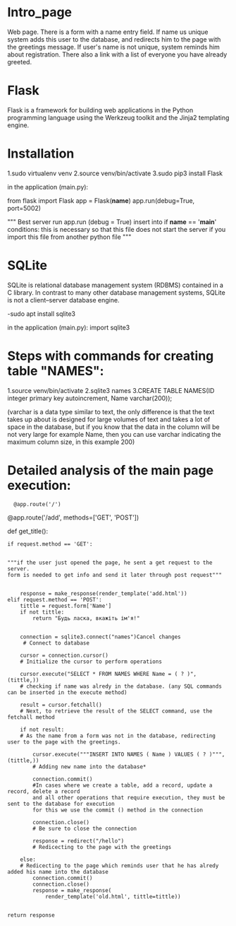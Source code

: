 # Intro_page
Web page. There is a form with a name entry field. If name us unique system adds this user to the database, and redirects him to the page with the greetings message. If user's name is not unique, system reminds him about registration. There also a link with a list of everyone you have already greeted. 

# Flask
Flask is a framework for building web applications in the Python programming language using the Werkzeug toolkit and the Jinja2 templating engine.

# Installation
1.sudo virtualenv venv
2.source venv/bin/activate
3.sudo pip3 install Flask

in the application (main.py):

from flask import Flask
app = Flask(__name__)
app.run(debug=True, port=5002)

"""
Best server run app.run (debug = True)
insert into if __name__ == '__main__' conditions:
this is necessary so that this file does not start the server
if you import this file from another python file
"""

# SQLite
SQLite is relational database management system (RDBMS) contained in a C library. 
In contrast to many other database management systems, SQLite is not a client–server database engine.

-sudo apt install sqlite3

in the application (main.py):
import sqlite3

# Steps with commands for creating table "NAMES":
1.source venv/bin/activate
2.sqlite3 names
3.CREATE TABLE NAMES(ID integer primary key autoincrement, Name varchar(200));

(varchar is a data type similar to text, the only difference is that
the text takes up about is designed for large volumes of text and takes
a lot of space in the database, but if you know that the data in the column will be
not very large for example Name, then you can use varchar
indicating the maximum column size, in this example 200)

# Detailed analysis of the main page execution:


      @app.route('/') 
@app.route('/add', methods=['GET', 'POST'])</p>
def get_title():

    if request.method == 'GET':
    
    
    """if the user just opened the page, he sent a get request to the server. 
    form is needed to get info and send it later through post request"""
   

        response = make_response(render_template('add.html'))
    elif request.method == 'POST':
        tittle = request.form['Name']
        if not tittle:
            return "Будь ласка, вкажіть ім'я!"
            
            
        connection = sqlite3.connect("names")Cancel changes
         # Connect to database 
        
        cursor = connection.cursor()
        # Initialize the cursor to perform operations
        
        cursor.execute("SELECT * FROM NAMES WHERE Name = ( ? )", (tittle,))
        # checking if name was alredy in the database. (any SQL commands can be inserted in the execute method)
        
        result = cursor.fetchall()
        # Next, to retrieve the result of the SELECT command, use the fetchall method

        if not result:
        # As the name from a form was not in the database, redirecting user to the page with the greetings. 
        
            cursor.execute("""INSERT INTO NAMES ( Name ) VALUES ( ? )""", (tittle,))
            # Adding new name into the database*
            
            connection.commit()
            #In cases where we create a table, add a record, update a record, delete a record
            and all other operations that require execution, they must be sent to the database for execution
            for this we use the commit () method in the connection
            
            connection.close()
            # Be sure to close the connection
            
            response = redirect("/hello")
            # Redicecting to the page with the greetings

        else:
        # Redicecting to the page which reminds user that he has alredy added his name into the database
            connection.commit()
            connection.close()
            response = make_response(
                render_template('old.html', tittle=tittle))


    return response



    

